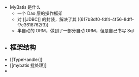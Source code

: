 - MyBatis 是什么
	- 一个 Dao 层的操作框架
	- 对 [[JDBC]] 的封装，解决了其 ((617b8df0-fdf4-4f56-8dff-f7c3618762f3))
	- 半自动的 ORM，做到了一部分自动 ORM，但是自己书写 Sql
- 框架结构
	-
- [[TypeHandler]]
- [[mybatis 批处理]]
-